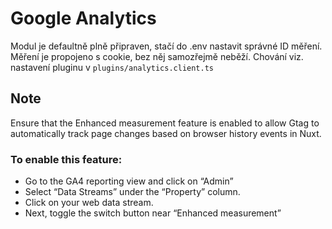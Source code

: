 # Google Analytics

Modul je defaultně plně připraven, stačí do .env nastavit správné ID měření. Měření je propojeno s cookie, bez něj samozřejmě neběží. Chování viz. nastavení pluginu v `plugins/analytics.client.ts`

## Note

Ensure that the Enhanced measurement feature is enabled to allow Gtag to automatically track page changes based on browser history events in Nuxt.

### To enable this feature:
- Go to the GA4 reporting view and click on “Admin”
- Select “Data Streams” under the “Property” column.
- Click on your web data stream.
- Next, toggle the switch button near “Enhanced measurement”